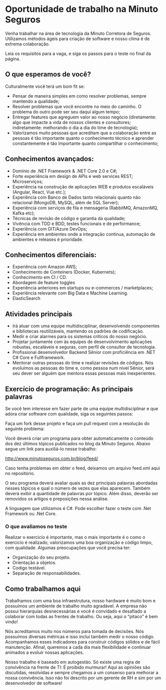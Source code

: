 # Oportunidade de trabalho na Minuto Seguros

Venha trabalhar na área de tecnologia da Minuto Corretora de Seguros. Utilizamos métodos ágeis para criação de software e nosso clima é de extrema colaboração. 

Leia os requisitos para a vaga, e siga os passos para o teste no final da página.

## O que esperamos de você?
Culturalmente você terá um bom fit se:

+ Pensar de maneira simples em como resolver problemas, sempre mantendo a qualidade;
+ Resolver problemas que você encontre no meio do caminho. O problema do outro pode ser seu daqui algum tempo;
+ Entregar features que agreguem valor ao nosso negócio (diretamente: algo que impacte a vida de nossos clientes e consultores; indiretamente: melhorando o dia a dia do time de tecnologia);
+ Valorizamos muito pessoas que acreditam que a colaboração entre as pessoas é tão importante quanto o conhecimento técnico e aprender constantemente é tão importante quanto compartilhar o conhecimento;

## Conhecimentos avançados:

+ Domínio de .NET Framework & .NET Core 2.0 e C#;
+ Forte experiência em design de APIs e web services REST; Microserviços;
+ Experiência na construção de aplicações WEB e produtos escaláveis (Angular, React, Vue etc.);
+ Experiência com Banco de Dados tanto relacionais quanto não relacional (MongoDB, MySQL, além de SQL Server);
+ Experiência com serviços de fila e mensageria (RabbitMQ, AmazonMQ, Kafka etc);
+ Técnicas de revisão de código e garantia da qualidade;
+ Vivência com TDD e BDD, testes funcionais e de performance;
+ Experiência com GIT/Azure DevOps;
+ Experiência em ambientes onde a integração continua, automação de ambientes e releases é prioridade.

## Conhecimentos diferenciais:

+ Experiência com Amazon AWS;
+ Conhecimento de Conteiners (Docker, Kubernets);
+ Conhecimento em CI / CD.
+ Abordagem de feature toggles
+ Experiência anteriores em startups ou e-commerces / marketplaces;
+ Experiência relevante com Big Data e Machine Learning.
+ ElasticSearch

## Atividades principais

+ Irá atuar com uma equipe multidisciplinar, desenvolvendo componentes e bibliotecas reutilizáveis, mantendo os padrões de codificação.
+ Medir e criar alarmes para os sistemas críticos do nosso negócio.
+ Projetar juntamente com às equipes de desenvolvimento aplicações robustas, escaláveis e seguras, com perfil de consultor de tecnologia. 
+ Profissional desenvolvedor Backend Sênior com proficiência em .NET C# Core e Fullframework.
+ Mentorar outras pessoas do time e realizar revisões de códigos. Nós evoluímos as pessoas do time e, como pessoa num nível Sênior, será seu dever ser alguém que mentora essas pessoas mais inexperientes.

## Exercício de programação: As principais palavras

Se você tem interesse em fazer parte de uma equipe multidisciplinar e que adora criar software com qualidade, siga os seguintes passos:

Faça um fork desse projeto e faça um pull request com a resolução do seguinte problema:

Você deverá criar um programa para obter automaticamente o conteúdo dos dez últimos tópicos publicados no blog da Minuto Seguros. Abaixo segue um link para auxiliá-lo nesse trabalho:

http://www.minutoseguros.com.br/blog/feed/

Caso tenha problemas em obter o feed, deixamos um arquivo feed.xml aqui no repositório.

O seu programa deverá avaliar quais as dez principais palavras abordadas nesses tópicos e qual o número de vezes que elas aparecem. Também deverá exibir a quantidade de palavras por tópico. Além disso, deverão ser removidos os artigos e preposições nessa análise.

A linguagem que utilizamos é C#. Pode escolher fazer o teste com .Net Framework ou .Net Core.

### O que avaliamos no teste

Realizar o exercicío é importante, mas o mais importante é o como o exercicío é realizado, valorizamos uma boa organização e código limpo, com qualidade. Algumas preocupações que você precisa ter:

+ Organização do seu projeto.
+ Orientação a objetos.
+ Codigo testável.
+ Separação de responsabilidades.

Como trabalhamos aqui
----------

Trabalhamos com uma boa infraestrutura, nosso hardware é muito bom e possuímos um ambiente de trabalho muito agradável. A empresa não possui hierarquias desnecessárias e você é convidado e desafiado a colaborar com todas as frentes de trabalho. Ou seja, aqui o “pitaco” é bem vindo!

Nós acreditamos muito nos números para tomada de decisões. Nós possuímos diversas métricas e isso inclui também medir o nosso código. Acompanhamos esses indicadores para construir códigos sólidos e de fácil manutenção. Afinal, queremos a cada dia mais flexibilidade e continuar animados a evoluir nossas aplicações.

Nosso trabalho é baseado em autogestão. Só existe uma regra de convivência na frente de TI: É proibido murmurar! Aqui as opiniões são discutidas, resolvidas e sempre chegamos a um consenso para melhorar a nossa convivência. Isso não foi descrito por um gerente de RH e sim por um desenvolvedor de software!
